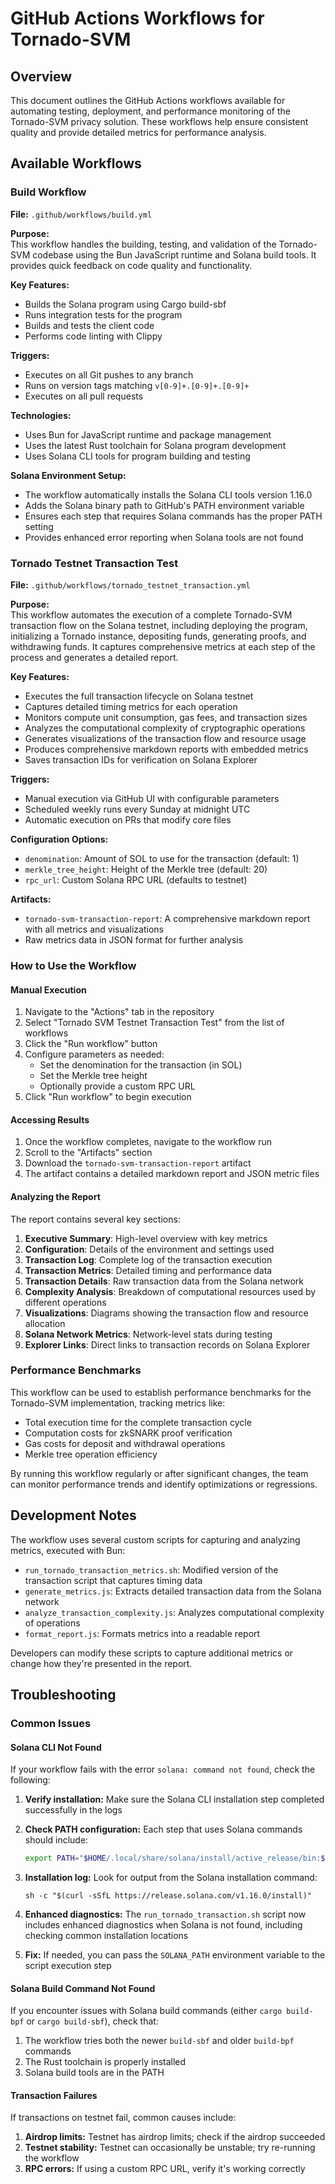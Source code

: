 # GitHub Actions Workflows for Tornado-SVM

## Overview

This document outlines the GitHub Actions workflows available for automating testing, deployment, and performance monitoring of the Tornado-SVM privacy solution. These workflows help ensure consistent quality and provide detailed metrics for performance analysis.

## Available Workflows

### Build Workflow

**File:** `.github/workflows/build.yml`

**Purpose:**  
This workflow handles the building, testing, and validation of the Tornado-SVM codebase using the Bun JavaScript runtime and Solana build tools. It provides quick feedback on code quality and functionality.

**Key Features:**
- Builds the Solana program using Cargo build-sbf
- Runs integration tests for the program
- Builds and tests the client code
- Performs code linting with Clippy

**Triggers:**
- Executes on all Git pushes to any branch
- Runs on version tags matching `v[0-9]+.[0-9]+.[0-9]+`
- Executes on all pull requests

**Technologies:**
- Uses Bun for JavaScript runtime and package management
- Uses the latest Rust toolchain for Solana program development
- Uses Solana CLI tools for program building and testing

**Solana Environment Setup:**
- The workflow automatically installs the Solana CLI tools version 1.16.0
- Adds the Solana binary path to GitHub's PATH environment variable
- Ensures each step that requires Solana commands has the proper PATH setting
- Provides enhanced error reporting when Solana tools are not found

### Tornado Testnet Transaction Test

**File:** `.github/workflows/tornado_testnet_transaction.yml`

**Purpose:**  
This workflow automates the execution of a complete Tornado-SVM transaction flow on the Solana testnet, including deploying the program, initializing a Tornado instance, depositing funds, generating proofs, and withdrawing funds. It captures comprehensive metrics at each step of the process and generates a detailed report.

**Key Features:**
- Executes the full transaction lifecycle on Solana testnet
- Captures detailed timing metrics for each operation
- Monitors compute unit consumption, gas fees, and transaction sizes
- Analyzes the computational complexity of cryptographic operations
- Generates visualizations of the transaction flow and resource usage
- Produces comprehensive markdown reports with embedded metrics
- Saves transaction IDs for verification on Solana Explorer

**Triggers:**
- Manual execution via GitHub UI with configurable parameters
- Scheduled weekly runs every Sunday at midnight UTC
- Automatic execution on PRs that modify core files

**Configuration Options:**
- `denomination`: Amount of SOL to use for the transaction (default: 1)
- `merkle_tree_height`: Height of the Merkle tree (default: 20)
- `rpc_url`: Custom Solana RPC URL (defaults to testnet)

**Artifacts:**
- `tornado-svm-transaction-report`: A comprehensive markdown report with all metrics and visualizations
- Raw metrics data in JSON format for further analysis

### How to Use the Workflow

#### Manual Execution

1. Navigate to the "Actions" tab in the repository
2. Select "Tornado SVM Testnet Transaction Test" from the list of workflows
3. Click the "Run workflow" button
4. Configure parameters as needed:
   - Set the denomination for the transaction (in SOL)
   - Set the Merkle tree height
   - Optionally provide a custom RPC URL
5. Click "Run workflow" to begin execution

#### Accessing Results

1. Once the workflow completes, navigate to the workflow run
2. Scroll to the "Artifacts" section
3. Download the `tornado-svm-transaction-report` artifact
4. The artifact contains a detailed markdown report and JSON metric files

#### Analyzing the Report

The report contains several key sections:

1. **Executive Summary**: High-level overview with key metrics
2. **Configuration**: Details of the environment and settings used
3. **Transaction Log**: Complete log of the transaction execution
4. **Transaction Metrics**: Detailed timing and performance data
5. **Transaction Details**: Raw transaction data from the Solana network
6. **Complexity Analysis**: Breakdown of computational resources used by different operations
7. **Visualizations**: Diagrams showing the transaction flow and resource allocation
8. **Solana Network Metrics**: Network-level stats during testing
9. **Explorer Links**: Direct links to transaction records on Solana Explorer

### Performance Benchmarks

This workflow can be used to establish performance benchmarks for the Tornado-SVM implementation, tracking metrics like:

- Total execution time for the complete transaction cycle
- Computation costs for zkSNARK proof verification
- Gas costs for deposit and withdrawal operations
- Merkle tree operation efficiency

By running this workflow regularly or after significant changes, the team can monitor performance trends and identify optimizations or regressions.

## Development Notes

The workflow uses several custom scripts for capturing and analyzing metrics, executed with Bun:

- `run_tornado_transaction_metrics.sh`: Modified version of the transaction script that captures timing data
- `generate_metrics.js`: Extracts detailed transaction data from the Solana network
- `analyze_transaction_complexity.js`: Analyzes computational complexity of operations
- `format_report.js`: Formats metrics into a readable report

Developers can modify these scripts to capture additional metrics or change how they're presented in the report.

## Troubleshooting

### Common Issues

#### Solana CLI Not Found

If your workflow fails with the error `solana: command not found`, check the following:

1. **Verify installation:** Make sure the Solana CLI installation step completed successfully in the logs

2. **Check PATH configuration:** Each step that uses Solana commands should include:
   ```bash
   export PATH="$HOME/.local/share/solana/install/active_release/bin:$PATH"
   ```

3. **Installation log:** Look for output from the Solana installation command:
   ```
   sh -c "$(curl -sSfL https://release.solana.com/v1.16.0/install)"
   ```

4. **Enhanced diagnostics:** The `run_tornado_transaction.sh` script now includes enhanced diagnostics when Solana is not found, including checking common installation locations

5. **Fix:** If needed, you can pass the `SOLANA_PATH` environment variable to the script execution step

#### Solana Build Command Not Found

If you encounter issues with Solana build commands (either `cargo build-bpf` or `cargo build-sbf`), check that:

1. The workflow tries both the newer `build-sbf` and older `build-bpf` commands
2. The Rust toolchain is properly installed
3. Solana build tools are in the PATH

#### Transaction Failures

If transactions on testnet fail, common causes include:

1. **Airdrop limits:** Testnet has airdrop limits; check if the airdrop succeeded
2. **Testnet stability:** Testnet can occasionally be unstable; try re-running the workflow
3. **RPC errors:** If using a custom RPC URL, verify it's working correctly
